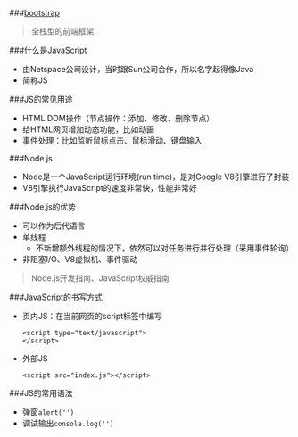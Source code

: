 ###[bootstrap](http://www.bootcss.com)
> 全栈型的前端框架

###什么是JavaScript
- 由Netspace公司设计，当时跟Sun公司合作，所以名字起得像Java
- 简称JS

###JS的常见用途
- HTML DOM操作（节点操作：添加、修改、删除节点）
- 给HTML网页增加动态功能，比如动画
- 事件处理：比如监听鼠标点击、鼠标滑动、键盘输入

###Node.js
- Node是一个JavaScript运行环境(run time)，是对Google V8引擎进行了封装
- V8引擎执行JavaScript的速度非常快，性能非常好

###Node.js的优势
- 可以作为后代语言
- 单线程
  - 不新增额外线程的情况下，依然可以对任务进行并行处理（采用事件轮询）
- 非阻塞I/O、V8虚拟机、事件驱动

> Node.js开发指南、JavaScript权威指南

###JavaScript的书写方式
- 页内JS：在当前网页的script标签中编写
  ```
  <script type="text/javascript">
  </script>
  ```
- 外部JS
  ```
  <script src="index.js"></script>
  ```

###JS的常用语法

- 弹窗`alert('')`
- 调试输出`console.log('')`

```
```